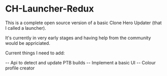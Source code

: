 # CH-Launcher-Redux
This is a complete open source version of a basic Clone Hero Updater (that I called a launcher).

It's currently in very early stages and having help from the community would be appriciated.

Current things I need to add:

-- Api to detect and update PTB builds
-- Implement a basic UI
-- Colour profile creator
